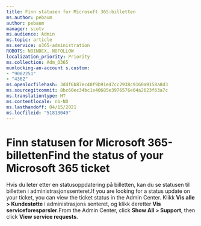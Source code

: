 ```yaml
---
title: Finn statusen for Microsoft 365-billetten
ms.author: pebaum
author: pebaum
manager: scotv
ms.audience: Admin
ms.topic: article
ms.service: o365-administration
ROBOTS: NOINDEX, NOFOLLOW
localization_priority: Priority
ms.collection: Adm_O365
munlocking-an-account s.custom:
- "9002251"
- "4362"
ms.openlocfilehash: 3ddf6b87ec40f9b91e47cc2938c9160a9158a8d3
ms.sourcegitcommit: 8bc60ec34bc1e40685e3976576e04a2623f63a7c
ms.translationtype: HT
ms.contentlocale: nb-NO
ms.lasthandoff: 04/15/2021
ms.locfileid: "51813049"
---
```

# <a name="find-the-status-of-your-microsoft-365-ticket"></a><span data-ttu-id="264c8-102">Finn statusen for Microsoft 365-billetten</span><span class="sxs-lookup"><span data-stu-id="264c8-102">Find the status of your Microsoft 365 ticket</span></span>

<span data-ttu-id="264c8-103">Hvis du leter etter en statusoppdatering på billetten, kan du se statusen til billetten i administrasjonssenteret.</span><span class="sxs-lookup"><span data-stu-id="264c8-103">If you are looking for a status update on your ticket, you can view the ticket status in the Admin Center.</span></span> <span data-ttu-id="264c8-104">Klikk **Vis alle > Kundestøtte** i administrasjons senteret, og klikk deretter **Vis serviceforespørsler**.</span><span class="sxs-lookup"><span data-stu-id="264c8-104">From the Admin Center, click **Show All > Support**, then click **View service requests**.</span></span>
